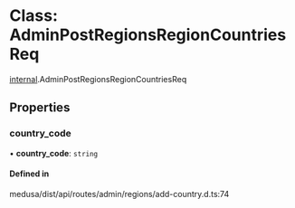 # Class: AdminPostRegionsRegionCountriesReq

[internal](../modules/internal-19.md).AdminPostRegionsRegionCountriesReq

## Properties

### country\_code

• **country\_code**: `string`

#### Defined in

medusa/dist/api/routes/admin/regions/add-country.d.ts:74
